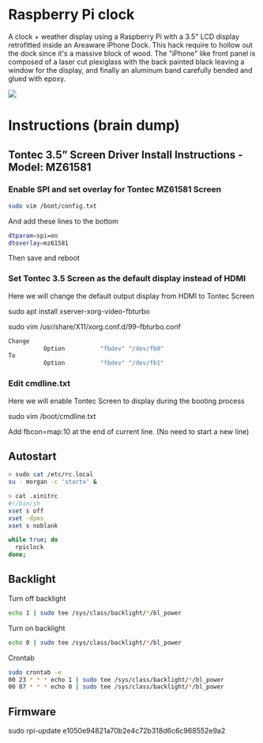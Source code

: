 # Raspberry Pi clock

A clock + weather display using a Raspberry Pi with a 3.5" LCD display retrofitted inside an Areaware iPhone Dock.
This hack require to hollow out the dock since it's a massive block of wood. The "iPhone" like front panel is composed of a laser cut plexiglass with the back painted black leaving a window for the display, and finally an aluminum band carefully bended and glued with epoxy.

<img src="https://raw.github.com/papabricole/rpiclock/master/RaspberryPiClock.jpg" >

# Instructions (brain dump)

## Tontec 3.5” Screen Driver Install Instructions - Model: MZ61581

### Enable SPI and set overlay for Tontec MZ61581 Screen

```sh
sudo vim /boot/config.txt
```

And add these lines to the bottom

```sh
dtparam=spi=on
dtoverlay=mz61581
```

Then save and reboot

### Set Tontec 3.5 Screen as the default display instead of HDMI

Here we will change the default output display from HDMI to Tontec Screen

sudo apt install xserver-xorg-video-fbturbo

sudo vim /usr/share/X11/xorg.conf.d/99-fbturbo.conf

```sh
Change
          Option          "fbdev" "/dev/fb0"
To
          Option          "fbdev" "/dev/fb1"
```

### Edit cmdline.txt 

Here we will enable Tontec Screen to display during the booting process 

sudo vim /boot/cmdline.txt

Add fbcon=map:10 at the end of current line. (No need to start a new line)

## Autostart

```sh
> sudo cat /etc/rc.local
su - morgan -c 'startx' &

> cat .xinitrc
#!/bin/sh
xset s off
xset -dpms 
xset s noblank

while true; do
  rpiclock
done;
```
## Backlight

Turn off backlight
```sh
echo 1 | sudo tee /sys/class/backlight/*/bl_power
```

Turn on backlight
```sh
echo 0 | sudo tee /sys/class/backlight/*/bl_power
```

Crontab
```sh
sudo crontab -e
00 23 * * * echo 1 | sudo tee /sys/class/backlight/*/bl_power
00 07 * * * echo 0 | sudo tee /sys/class/backlight/*/bl_power
```

## Firmware

sudo rpi-update e1050e94821a70b2e4c72b318d6c6c968552e9a2
